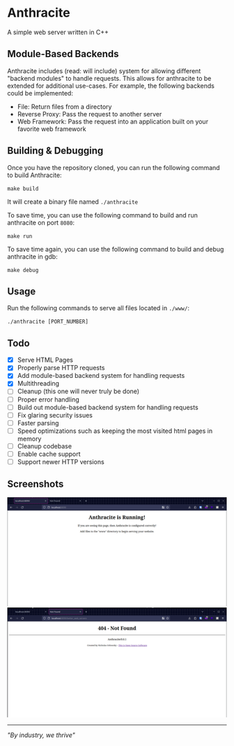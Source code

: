 # Anthracite
A simple web server written in C++

## Module-Based Backends
Anthracite includes (read: will include) system for allowing different "backend modules" to handle requests.
This allows for anthracite to be extended for additional use-cases. For example, the following
backends could be implemented: 

- File: Return files from a directory 
- Reverse Proxy: Pass the request to another server 
- Web Framework: Pass the request into an application built on your favorite web framework 

## Building & Debugging

Once you have the repository cloned, you can run the following command to build Anthracite:

```shell
make build
```

It will create a binary file named `./anthracite`

To save time, you can use the following command to build and run anthracite on port `8080`:

```shell
make run
```

To save time again, you can use the following command to build and debug anthracite in gdb:

```shell
make debug
```

## Usage

Run the following commands to serve all files located in `./www/`:

```shell
./anthracite [PORT_NUMBER]
```

## Todo
- [x] Serve HTML Pages
- [x] Properly parse HTTP requests 
- [x] Add module-based backend system for handling requests
- [x] Multithreading 
- [ ] Cleanup (this one will never truly be done) 
- [ ] Proper error handling
- [ ] Build out module-based backend system for handling requests
- [ ] Fix glaring security issues 
- [ ] Faster parsing 
- [ ] Speed optimizations such as keeping the most visited html pages in memory 
- [ ] Cleanup codebase 
- [ ] Enable cache support 
- [ ] Support newer HTTP versions 

## Screenshots

![A picture of the default index.html page used by Anthracite](https://github.com/nickorlow/anthracite/blob/main/.screenshots/default-page.png?raw=true)
![A picture of the Anthracite default 404 not found page](https://github.com/nickorlow/anthracite/blob/main/.screenshots/404-page.png?raw=true)

---

_"By industry, we thrive"_
